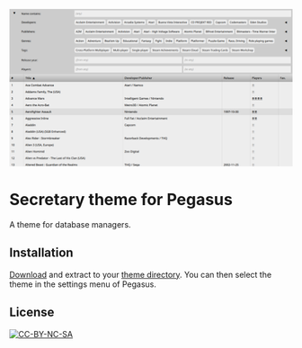 ![](.meta/screenshot.png)

# Secretary theme for Pegasus

A theme for database managers.

## Installation

[Download](https://github.com/mmatyas/pegasus-theme-secretary/archive/master.zip) and extract to your [theme directory](http://pegasus-frontend.org/docs/user-guide/installing-themes). You can then select the theme in the settings menu of Pegasus.

## License

[![CC-BY-NC-SA](https://i.creativecommons.org/l/by-nc-sa/4.0/88x31.png)](http://creativecommons.org/licenses/by-nc-sa/4.0/)
